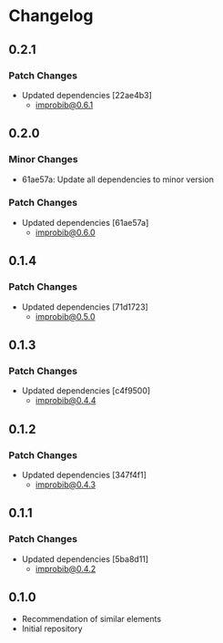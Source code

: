 # Changelog

## 0.2.1

### Patch Changes

- Updated dependencies [22ae4b3]
  - improbib@0.6.1

## 0.2.0

### Minor Changes

- 61ae57a: Update all dependencies to minor version

### Patch Changes

- Updated dependencies [61ae57a]
  - improbib@0.6.0

## 0.1.4

### Patch Changes

- Updated dependencies [71d1723]
  - improbib@0.5.0

## 0.1.3

### Patch Changes

- Updated dependencies [c4f9500]
  - improbib@0.4.4

## 0.1.2

### Patch Changes

- Updated dependencies [347f4f1]
  - improbib@0.4.3

## 0.1.1

### Patch Changes

- Updated dependencies [5ba8d11]
  - improbib@0.4.2

## 0.1.0

- Recommendation of similar elements
- Initial repository
